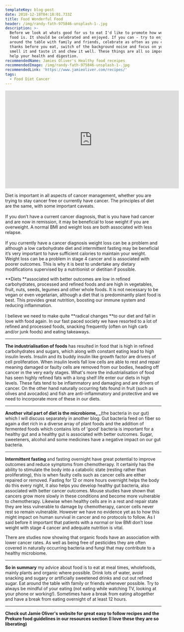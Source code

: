 ```yaml
---
templateKey: blog-post
date: 2018-12-18T04:18:01.733Z
title: Food Wonderful Food
header: /img/randy-fath-975846-unsplash-1-.jpg
description: >-
  Before we look at whats good for us to eat I'd like to promote how wonderful
  food is. It should be celebrated and enjoyed. If you can - try to enjoy food
  around the table with family and friends, celebrate as often as you can! Give
  thanks before you eat, switch of the background noise and focus on your food;
  smell it and taste it and chew it well. These things are all so important to
  help your health and digestion. 
recommendedName: Jamies Oliver's Healthy food receipes
recommendedImage: /img/randy-fath-975846-unsplash-1-.jpg
recommendedLink: 'https://www.jamieoliver.com/recipes/'
tags:
  - Food Diet Cancer
---
```

<iframe width="560" height="315" src="https://www.youtube.com/embed/hzoKFycwHYI" frameborder="0" allow="accelerometer; autoplay; encrypted-media; gyroscope; picture-in-picture" allowfullscreen></iframe>

Diet is important in all aspects of cancer management, whether you are trying to stay cancer free or currently have cancer. The principles of diet are the same, with some important caveats.\
\
If you don’t have a current cancer diagnosis, that is you have had cancer and are now in remission, it may be beneficial to lose weight if you are overweight. A normal BMI and weight loss are both associated with less relapse.\
\
If you currently have a cancer diagnosis weight loss can be a problem and although a low carbohydrate diet and intermittent fasting may be beneficial it’s very important to have sufficient calories to maintain your weight. Weight loss can be a problem in stage 4 cancer and is associated with poorer outcomes. This is why it is best to undertake any dietary modifications supervised by a nutritionist or dietitian if possible.

**Diets **associated with better outcomes are low in refined carbohydrates, processed and refined foods and are high in vegetables, fruit, nuts, seeds, legumes and other whole foods. It is not necessary to be vegan or even vegetarian, although a diet that is predominantly plant food is best. This provides great nutrition, boosting our immune system and reducing inflammation.\
\
I believe we need to make quite **radical changes **to our diet and fall in love with food again. In our fast paced society we have resorted to a lot of refined and processed foods, snacking frequently (often on high carb and/or junk foods) and eating takeaways.

****

**The industrialisation of foods** has resulted in food that  is high in refined carbohydrates and sugars, which along with constant eating lead to high insulin levels. Insulin and its buddy insulin like growth factor are drivers of cell proliferation. When insulin levels fall low cells are able to rest and repair meaning damaged or faulty cells are removed from our bodies, heading off cancer in the very early stages. What's more the industrialisation of food has seen highly refined fats with a long shelf life enter our diets in high levels. These fats tend to be inflammatory and damaging and are drivers of cancer. On the other hand naturally occurring fats found in fruit (such as olives and avocados) and fish are anti-inflammatory and protective and we need to incorporate more of these in our diets.

****

**Another vital part of diet is the microbiome_ _**(the bacteria in our gut) which I will discuss separately in another blog. Gut bacteria feed on fiber so again a diet rich in a diverse array of plant foods and the addition of fermented foods which contains lots of 'good' bacteria is important for a healthy gut and a healthy gut is associated with better outcomes. Sugar, sweeteners, alcohol and some medicines have a negative impact on our gut bacteria.

****

**Intermittent fasting** and fasting overnight have great potential to improve outcomes and reduce symptoms from chemotherapy. It certainly has the ability to stimulate the body into a catabolic state (resting rather than proliferating), this is when faulty cells such as cancer cells are either repaired or removed. Fasting for 12 or more hours overnight helps the body do this every night, it also helps you develop healthy gut bacteria, also associated with better cancer outcomes. Mouse studies have shown that cancers grow more slowly in these conditions and become more vulnerable to chemotherapy. Likewise when healthy cells are in a rest and repair state they are less vulnerable to damage by chemotherapy, cancer cells never rest so remain vulnerable. However we have no evidence yet  as to how this might impact on human survival in cancer and no protocols to follow. As I said before it important that patients with a normal or low BMI don’t lose weight with stage 4 cancer and adequate nutrition is vital.



There are studies now showing that organic foods have an association with lower cancer rates. As well as being free of pesticides they are often covered in naturally occurring bacteria and fungi that may contribute to a healthy microbiome.

****

**So in summary** my advice about food is to eat at meal times, wholefoods, mainly plants and organic where possible. Drink lots of water, avoid snacking and sugary or artificially sweetened drinks and cut out refined sugar. Eat around the table with family or friends whenever possible. Try to always be mindful of your eating (not eating while watching TV, looking at your phone or working!). Sometimes have a break from eating altogether and have a break from eating overnight of at least 12 hours. 

****

**Check out Jamie Oliver's website for great easy to follow recipes and the Prekure food guidelines in our resources section (I love these they are so liberating)**
